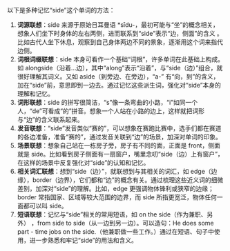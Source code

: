以下是多种记忆“side”这个单词的方法：
1. **词源联想**：side 来源于原始日耳曼语 *sīdu-，最初可能与“坐”的概念相关，想象人们坐下时身体的左右两侧，进而联系到“side”表示“边，侧面”的含义 。比如古代人坐下休息，观察到自己身体两边不同的景象，逐渐用这个词来指代边侧。
2. **词根词缀联想**：side 本身可看作一个基础“词根”，许多单词在此基础上构成。如 alongside（沿着…边），其中“along”表示“沿着”，与“side（边）”组合，就很好理解其词义。又如 aside（到旁边、在旁边），“a-” 有“向，到”的含义，加在“side”前，意思即到一边去。通过记忆这些派生词，强化对“side”本身的理解和记忆。 
3. **词形联想**：side 的拼写很简洁，“s”像一条弯曲的小路，“i”如同一个人，“de”可看成“的”拼音。想象一个人站在小路的边上，这样就把词形与“边”的含义联系起来。 
4. **发音联想**：“side”发音类似“赛的”，可以想象在赛跑比赛中，选手们都在赛道的各边准备，准备“赛的”，通过发音关联到“边”的场景，加深对单词的印象。 
5. **场景联想**：想象自己站在一栋房子旁，房子有不同的面，正面是 front，侧面就是 side。比如看到房子侧面有一扇窗户，嘴里念叨“side（边）上有窗户”，在这样的场景中反复强化对“side”的认知和记忆。 
6. **相关词汇联想**：想到“side（边）”，就联想到与其相关的词汇，如 edge（边缘），border（边界），它们都和“边”的概念有关。通过梳理这些近义词的细微差别，加深对“side”的理解。比如，edge 更强调物体锋利或狭窄的边缘；border 常指国家、区域等较大范围的边界，而 side 所指更宽泛，物体任何一面都可以叫 side。 
7. **短语联想**：记忆与“side”相关的常用短语，如 on the side（作为兼职、另外） ，from side to side（从一边到另一边）。可以造句：He does some part - time jobs on the side.（他兼职做一些工作。）通过在短语、句子中使用，进一步熟悉和牢记“side”的用法和含义。 
